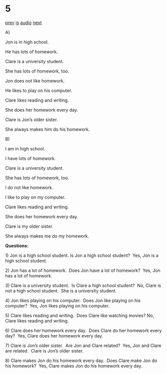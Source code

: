 # 5

[prev](../en/story_04.md)
[is](../is/story_05.md)
[audio](../audio/story_05.mp3)
[next](../en/story_06.md)

A\)

Jon is in high school.

He has lots of homework.

Clare is a university student.

She has lots of homework, too.

Jon does not like homework.

He likes to play on his computer.

Clare likes reading and writing.

She does her homework every day.

Clare is Jon’s older sister.

She always makes him do his homework.

B\)

I am in high school.

I have lots of homework.

Clare is a university student.

She has lots of homework, too.

I do not like homework.

I like to play on my computer.

Clare likes reading and writing.

She does her homework every day.

Clare is my older sister.

She always makes me do my homework.

**Questions:**

1\) Jon is a high school student. Is Jon a high school student?  Yes,
Jon is a high school student.

2\) Jon has a lot of homework.  Does Jon have a lot of homework?  Yes,
Jon has a lot of homework.

3\) Clare is a university student.  Is Clare a high school student?  No,
Clare is not a high school student.  She is a university student.

4\) Jon likes playing on his computer.  Does Jon like playing on his
computer?  Yes, Jon likes playing on his computer.

5\) Clare likes reading and writing.  Does Clare like watching movies?
No, Clare likes reading and writing.

6\) Clare does her homework every day.  Does Clare do her homework every
day?  Yes, Clare does her homework every day.

7\) Clare is Jon’s older sister.  Are Jon and Clare related?  Yes, Jon
and Clare are related.  Clare is Jon’s older sister.

8\) Clare makes Jon do his homework every day.  Does Clare make Jon do
his homework?  Yes, Clare makes Jon do his homework every day.
